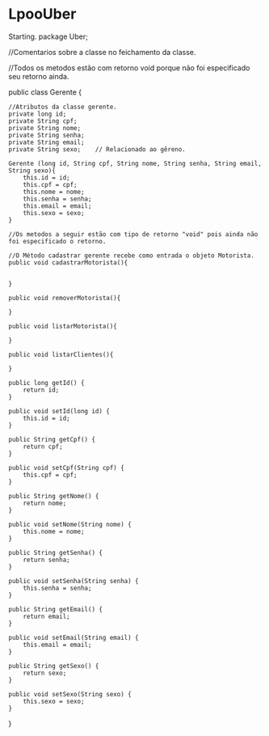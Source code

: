 # LpooUber
Starting.
package Uber;

//Comentarios sobre a classe no feichamento da classe.

//Todos os metodos estão com retorno void porque não foi especificado seu retorno ainda.

public class Gerente {
	
	//Atributos da classe gerente.
	private long id;
	private String cpf;
	private String nome;
	private String senha;
	private String email;
	private String sexo; 	// Relacionado ao gêreno.
	
	Gerente (long id, String cpf, String nome, String senha, String email, String sexo){
		this.id = id;
		this.cpf = cpf;
		this.nome = nome;
		this.senha = senha;
		this.email = email;
		this.sexo = sexo;
	}

	//Os metodos a seguir estão com tipo de retorno "void" pois ainda não foi especificado o retorno.
	
	//O Método cadastrar gerente recebe como entrada o objeto Motorista.
	public void cadastrarMotorista(){
	
		
	}

	public void removerMotorista(){
		
	}
	
	public void listarMotorista(){
		
	}
	
	public void listarClientes(){
		
	}
	
	public long getId() {
		return id;
	}

	public void setId(long id) {
		this.id = id;
	}

	public String getCpf() {
		return cpf;
	}

	public void setCpf(String cpf) {
		this.cpf = cpf;
	}

	public String getNome() {
		return nome;
	}

	public void setNome(String nome) {
		this.nome = nome;
	}

	public String getSenha() {
		return senha;
	}

	public void setSenha(String senha) {
		this.senha = senha;
	}

	public String getEmail() {
		return email;
	}

	public void setEmail(String email) {
		this.email = email;
	}

	public String getSexo() {
		return sexo;
	}

	public void setSexo(String sexo) {
		this.sexo = sexo;
	}
}
